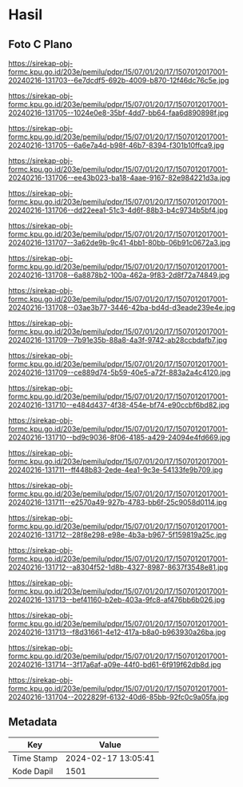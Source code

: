 # Hasil

## Foto C Plano

https://sirekap-obj-formc.kpu.go.id/203e/pemilu/pdpr/15/07/01/20/17/1507012017001-20240216-131703--6e7dcdf5-692b-4009-b870-12f46dc76c5e.jpg

https://sirekap-obj-formc.kpu.go.id/203e/pemilu/pdpr/15/07/01/20/17/1507012017001-20240216-131705--1024e0e8-35bf-4dd7-bb64-faa6d890898f.jpg

https://sirekap-obj-formc.kpu.go.id/203e/pemilu/pdpr/15/07/01/20/17/1507012017001-20240216-131705--6a6e7a4d-b98f-46b7-8394-f301b10ffca9.jpg

https://sirekap-obj-formc.kpu.go.id/203e/pemilu/pdpr/15/07/01/20/17/1507012017001-20240216-131706--ee43b023-ba18-4aae-9167-82e984221d3a.jpg

https://sirekap-obj-formc.kpu.go.id/203e/pemilu/pdpr/15/07/01/20/17/1507012017001-20240216-131706--dd22eea1-51c3-4d6f-88b3-b4c9734b5bf4.jpg

https://sirekap-obj-formc.kpu.go.id/203e/pemilu/pdpr/15/07/01/20/17/1507012017001-20240216-131707--3a62de9b-9c41-4bb1-80bb-06b91c0672a3.jpg

https://sirekap-obj-formc.kpu.go.id/203e/pemilu/pdpr/15/07/01/20/17/1507012017001-20240216-131708--6a8878b2-100a-462a-9f83-2d8f72a74849.jpg

https://sirekap-obj-formc.kpu.go.id/203e/pemilu/pdpr/15/07/01/20/17/1507012017001-20240216-131708--03ae3b77-3446-42ba-bd4d-d3eade239e4e.jpg

https://sirekap-obj-formc.kpu.go.id/203e/pemilu/pdpr/15/07/01/20/17/1507012017001-20240216-131709--7b91e35b-88a8-4a3f-9742-ab28ccbdafb7.jpg

https://sirekap-obj-formc.kpu.go.id/203e/pemilu/pdpr/15/07/01/20/17/1507012017001-20240216-131709--ce889d74-5b59-40e5-a72f-883a2a4c4120.jpg

https://sirekap-obj-formc.kpu.go.id/203e/pemilu/pdpr/15/07/01/20/17/1507012017001-20240216-131710--e484d437-4f38-454e-bf74-e90ccbf6bd82.jpg

https://sirekap-obj-formc.kpu.go.id/203e/pemilu/pdpr/15/07/01/20/17/1507012017001-20240216-131710--bd9c9036-8f06-4185-a429-24094e4fd669.jpg

https://sirekap-obj-formc.kpu.go.id/203e/pemilu/pdpr/15/07/01/20/17/1507012017001-20240216-131711--ff448b83-2ede-4ea1-9c3e-54133fe9b709.jpg

https://sirekap-obj-formc.kpu.go.id/203e/pemilu/pdpr/15/07/01/20/17/1507012017001-20240216-131711--e2570a49-927b-4783-bb6f-25c9058d0114.jpg

https://sirekap-obj-formc.kpu.go.id/203e/pemilu/pdpr/15/07/01/20/17/1507012017001-20240216-131712--28f8e298-e98e-4b3a-b967-5f159819a25c.jpg

https://sirekap-obj-formc.kpu.go.id/203e/pemilu/pdpr/15/07/01/20/17/1507012017001-20240216-131712--a8304f52-1d8b-4327-8987-8637f3548e81.jpg

https://sirekap-obj-formc.kpu.go.id/203e/pemilu/pdpr/15/07/01/20/17/1507012017001-20240216-131713--bef41160-b2eb-403a-9fc8-af476bb6b026.jpg

https://sirekap-obj-formc.kpu.go.id/203e/pemilu/pdpr/15/07/01/20/17/1507012017001-20240216-131713--f8d31661-4e12-417a-b8a0-b963930a26ba.jpg

https://sirekap-obj-formc.kpu.go.id/203e/pemilu/pdpr/15/07/01/20/17/1507012017001-20240216-131714--3f17a6af-a09e-44f0-bd61-6f919f62db8d.jpg

https://sirekap-obj-formc.kpu.go.id/203e/pemilu/pdpr/15/07/01/20/17/1507012017001-20240216-131704--2022829f-6132-40d6-85bb-92fc0c9a05fa.jpg


## Metadata

| Key        | Value               |
| ---------- | ------------------- |
| Time Stamp | 2024-02-17 13:05:41 |
| Kode Dapil | 1501                |



